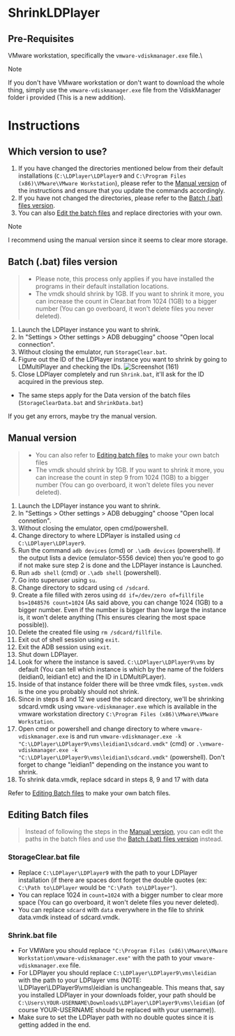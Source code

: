 # ShrinkLDPlayer

## Pre-Requisites

VMware workstation, specifically the ```vmware-vdiskmanager.exe``` file.\
> [!NOTE]
> If you don't have VMware workstation or don't want to download the whole thing, simply use the ```vmware-vdiskmanager.exe``` file from the VdiskManager folder i provided (This is a new addition).

# Instructions

## Which version to use?
1. If you have changed the directories mentioned below from their default installations (```C:\LDPlayer\LDPlayer9``` and ```C:\Program Files (x86)\VMware\VMware Workstation```), please refer to the [Manual version](#manual-version) of the instructions and ensure that you update the commands accordingly.
2. If you have not changed the directories, please refer to the [Batch (.bat) files version](#batch-bat-files-version).
3. You can also [Edit the batch files](#editing-batch-files) and replace directories with your own.

> [!NOTE]
> I recommend using the manual version since it seems to clear more storage.

## Batch (.bat) files version

> - Please note, this process only applies if you have installed the programs in their default installation locations.
> - The vmdk should shrink by 1GB. If you want to shrink it more, you can increase the count in Clear.bat from 1024 (1GB) to a bigger number (You can go overboard, it won't delete files you never deleted).

1. Launch the LDPlayer instance you want to shrink.
2. In "Settings > Other settings > ADB debugging" choose "Open local connection".
3. Without closing the emulator, run ```StorageClear.bat```. 
4. Figure out the ID of the LDPlayer instance you want to shrink by going to LDMultiPlayer and checking the IDs.
![Screenshot (161)](https://github.com/badjtsx/ShrinkLDPlayer/assets/90721515/2c298fe9-5182-40b0-965c-7e8b0410ee4d)
6. Close LDPlayer completely and run ```Shrink.bat```, it'll ask for the ID acquired in the previous step.

- The same steps apply for the Data version of the batch files (```StorageClearData.bat``` and ```ShrinkData.bat```)

If you get any errors, maybe try the manual version.


## Manual version

> - You can also refer to [Editing batch files](#editing-batch-files) to make your own batch files
> - The vmdk should shrink by 1GB. If you want to shrink it more, you can increase the count in step 9 from 1024 (1GB) to a bigger number (You can go overboard, it won't delete files you never deleted).

1. Launch the LDPlayer instance you want to shrink.
2. In "Settings > Other settings > ADB debugging" choose "Open local connetion".
3. Without closing the emulator, open cmd/powershell.
4. Change directory to where LDPlayer is installed using ```cd C:\LDPlayer\LDPlayer9```.
5. Run the command ```adb devices``` (cmd) or ```.\adb devices``` (powershell). If the output lists a device (emulator-5556   device) then you're good to go if not make sure step 2 is done and the LDPlayer instance is Launched.
6. Run ```adb shell``` (cmd) or ```.\adb shell``` (powershell).
7. Go into superuser using ```su```.
8. Change directory to sdcard using ```cd /sdcard```.
9. Create a file filled with zeros using ```dd if=/dev/zero of=fillfile bs=1048576 count=1024``` (As said above, you can change 1024 (1GB) to a bigger number. Even if the number is bigger than how large the instance is, it won't delete anything (This ensures clearing the most space possible)).
10. Delete the created file using ```rm /sdcard/fillfile```.
11. Exit out of shell session using ```exit```.
12. Exit the ADB session using ```exit```.
13. Shut down LDPlayer.
14. Look for where the instance is saved. ```C:\LDPlayer\LDPlayer9\vms``` by default (You can tell which instance is which by the name of the folders (leidian0, leidian1 etc) and the ID in LDMultiPLayer).
15. Inside of that instance folder there will be three vmdk files, ```system.vmdk``` is the one you probably should not shrink.
16. Since in steps 8 and 12 we used the sdcard directory, we'll be shrinking sdcard.vmdk using ```vmware-vdiskmanager.exe``` which is available in the vmware workstation directory ```C:\Program Files (x86)\VMware\VMware Workstation```.
17. Open cmd or powershell and change directory to where ```vmware-vdiskmanager.exe``` is and run ```vmware-vdiskmanager.exe -k "C:\LDPlayer\LDPlayer9\vms\leidian1\sdcard.vmdk"``` (cmd) or ```.\vmware-vdiskmanager.exe -k "C:\LDPlayer\LDPlayer9\vms\leidian1\sdcard.vmdk"``` (powershell). Don't forget to change "leidian1" depending on the instance you want to shrink.
18. To shrink data.vmdk, replace sdcard in steps 8, 9 and 17 with data

Refer to [Editing Batch files](#editing-batch-files) to make your own batch files.

## Editing Batch files

> Instead of following the steps in the [Manual version](#manual-version), you can edit the paths in the batch files and use the [Batch (.bat) files version](#batch-bat-files-version) instead.

### StorageClear.bat file 
* Replace ```C:\LDPlayer\LDPlayer9``` with the path to your LDPlayer installation (if there are spaces dont forget the double quotes (ex: ```C:\Path to\LDPlayer``` would be  ```"C:\Path to\LDPlayer"```).
* You can replace 1024 in ```count=1024``` with a bigger number to clear more space (You can go overboard, it won't delete files you never deleted).
* You can replace ```sdcard``` with ```data``` everywhere in the file to shrink data.vmdk instead of sdcard.vmdk.  

### Shrink.bat file
* For VMWare you should replace ```"C:\Program Files (x86)\VMware\VMware Workstation\vmware-vdiskmanager.exe"``` with the path to your ```vmware-vdiskmanager.exe``` file.
*  For LDPlayer you should replace ```C:\LDPlayer\LDPlayer9\vms\leidian``` with the path to your LDPlayer vms (NOTE: \LDPlayer\LDPlayer9\vms\leidian is unchangeable. This means that, say you installed LDPlayer in your downloads folder, your path should be ```C:\Users\YOUR-USERNAME\Downloads\LDPlayer\LDPlayer9\vms\leidian``` (of course YOUR-USERNAME should be replaced with your username)).
* Make sure to set the LDPlayer path with no double quotes since it is getting added in the end.
